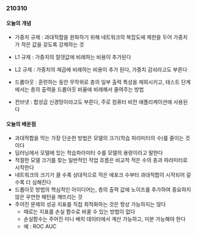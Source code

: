 ### 210310

#### 오늘의 개념

* 가중치 규제 : 과대적합을 완화하기 위해 네트워크의 복잡도에 제한을 두어 가중치가 작은 값을 갖도록 강제하는 것
* L1 규제 : 가중치의 절댓값에 비례하는 비용이 추가된다
* L2 규제 : 가중치의 제곱에 비례하는 비용이 추가 된다, 가중치 감쇠라고도 부른다
* 드롭아웃 : 훈련하는 동안 무작위로 층의 일부 출력 특성을 제외시키고, 테스트 단계에서는 층의 출력을 드롭아웃 비율에 비례해서 줄여주는 방법

* 컨브넷 : 합성곱 신경망이라고도 부른다, 주로 컴퓨터 비전 애플리케이션에 사용된다

#### 오늘의 배운점

* 과대적합을 막는 가장 단순한 방법은 모델의 크기(학습 파라미터의 수)를 줄이는 것이다
* 딥러닝에서 모델에 있는 학습파라미터 수를 모델의 용량이라고 말한다
* 적절한 모델 크기를 찾는 일반적인 작업 흐름은 비교적 적은 수의 층과 파라미터로 시작한다
* 네트워크의 크기가 클 수록 상대적으로 적은 에포크 수부터 과대적합이 시작되어 갈수록 더 심해진다
* 드롭아웃 방법의 핵심적인 아이디어는, 층의 출력 값에 노이즈를 추가하여 중요하지 않은 우연한 패턴을 깨뜨리는 것
* 주어진 문제의 성공 지표를 직접 최적화하는 것은 항상 가능하지는 않다
  * 때로는 지표를 손실 함수로 바꿀 수 있는 방법이 없다
  * 손실함수는 주어진 미니 배치 데이터에서 계산 가능하고, 미분 가능해야 한다
  * 예 : ROC AUC
